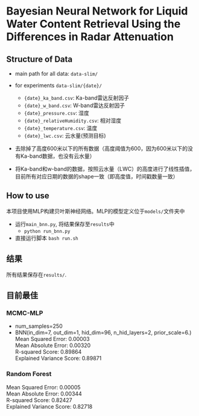 # Bayesian Neural Network for Liquid Water Content Retrieval Using the Differences in Radar Attenuation

## Structure of Data
- main path for all data: `data-slim/` 
- for experiments `data-slim/{date}/`
    - `{date}_ka_band.csv`: Ka-band雷达反射因子
    - `{date}_w_band.csv`: W-band雷达反射因子
    - `{date}_pressure.csv`: 湿度
    - `{date}_relativeHumidity.csv`: 相对湿度
    - `{date}_temperature.csv`: 温度
    - `{date}_lwc.csv`: 云水量(预测目标)
  
- 去除掉了高度600米以下的所有数据（高度阈值为600，因为600米以下的没有Ka-band数据，也没有云水量）
- 将Ka-band和w-band的数据，按照云水量（LWC）的高度进行了线性插值，目前所有对应日期的数据的shape一致（即高度值，时间戳数量一致）

## How to use  
本项目使用MLP构建贝叶斯神经网络。MLP的模型定义位于`models/`文件夹中
- 运行`main_bnn.py`, 将结果保存至`results`中   
    - `python run_bnn.py`
- 直接运行脚本 `bash run.sh`

## 结果
所有结果保存在`results/`.

## 目前最佳
### MCMC-MLP

- num_samples=250  
- BNN(in_dim=7, out_dim=1, hid_dim=96, n_hid_layers=2, prior_scale=6.)    
Mean Squared Error: 0.00003   
Mean Absolute Error: 0.00320   
R-squared Score: 0.89864   
Explained Variance Score: 0.89871   

### Random Forest
Mean Squared Error: 0.00005  
Mean Absolute Error: 0.00344  
R-squared Score: 0.82427   
Explained Variance Score: 0.82718  